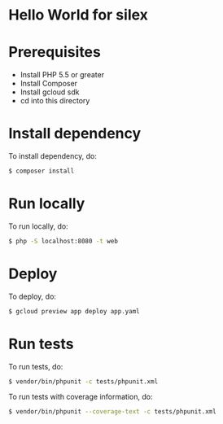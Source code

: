 # Hello World for silex

# Prerequisites

- Install PHP 5.5 or greater
- Install Composer
- Install gcloud sdk
- cd into this directory

# Install dependency

To install dependency, do:

```sh
$ composer install
```

# Run locally

To run locally, do:

```sh
$ php -S localhost:8080 -t web
```

# Deploy

To deploy, do:

```sh
$ gcloud preview app deploy app.yaml
```

# Run tests

To run tests, do:

```sh
$ vendor/bin/phpunit -c tests/phpunit.xml
```

To run tests with coverage information, do:

```sh
$ vendor/bin/phpunit --coverage-text -c tests/phpunit.xml
```
